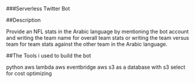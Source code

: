 ###Serverless Twitter Bot

##Description

Provide an NFL stats in the Arabic language by mentioning the bot account and writing the team name for overall team stats
or writing the team versus team for team stats against the other team
in the Arabic language.


##The Tools i used to build the bot

python
aws lambda
aws eventbridge
aws s3 as a database with s3 select for cost optimizing
